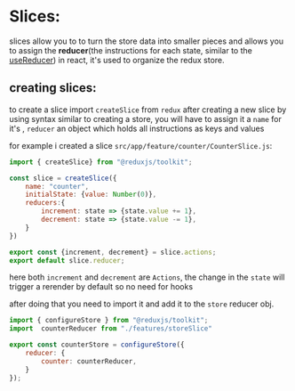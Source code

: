 # Slices:

slices allow you to to turn the store data into smaller pieces and allows you to assign the **reducer**(the instructions for each state, similar to the [useReducer](../React/Hooks.md#usereducerreducerfunction-initialstate)) in react, it's used to organize the redux store.


## creating slices:

to create a slice import `createSlice` from `redux` after creating a new slice by using syntax similar to creating a store, you will have to assign it a `name` for it's , `reducer` an object which holds all instructions as keys and values

for example i created a slice `src/app/feature/counter/CounterSlice.js`:
```javascript
import { createSlice} from "@reduxjs/toolkit";

const slice = createSlice({
    name: "counter",
    initialState: {value: Number(0)},
    reducers:{
        increment: state => {state.value += 1},
        decrement: state => {state.value -= 1},
    }
})

export const {increment, decrement} = slice.actions;
export default slice.reducer;
```

here both `increment` and `decrement` are `Actions`, the change in the `state` will trigger a rerender by default so no need for hooks

after doing that you need to import it and add it to the `store` reducer obj.

```javascript
import { configureStore } from "@reduxjs/toolkit";
import  counterReducer from "./features/storeSlice"

export const counterStore = configureStore({
    reducer: {
        counter: counterReducer,
    }
});
```
